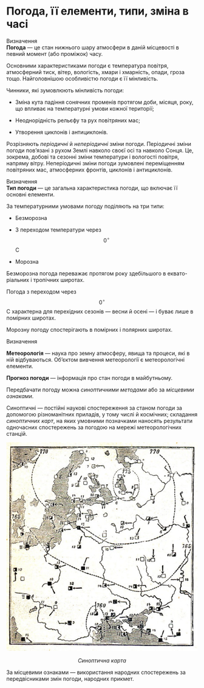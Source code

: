 Погода, її елементи, типи, змiна в часi
=======================================

<div class="eoz-wrap">
<span class="eoz">Визначення</span>
<div class="eoz-text">
<b>Погода</b> — це стан нижнього шару атмосфери в данiй мiсцевостi в
певний момент (або промiжок) часу.
</div>
</div>

Основними характеристиками погоди є температура повітря, атмосферний
тиск, вітер, вологість, хмари і хмарність, опади, гроза тощо.
Найголовнішою особливістю погоди є її мінливість.

Чинники, які зумовлюють мінливість погоди:

-   Зміна кута падіння сонячних променів протягом доби, місяця, року, що впливає на температурні умови кожної території;

-   Неоднорідність рельєфу та рух повітряних мас;

-   Утворення циклонів і антициклонів.

Розрізняють *періодичні* й *неперіодичні* зміни погоди. Періодичні зміни
погоди пов’язані з рухом Землі навколо своєї осі та навколо Сонця. Це, зокрема, добові та сезонні зміни температури і вологості повітря, напряму вітру. Неперіодичні зміни погоди зумовлені переміщенням повітряних мас, атмосферних фронтів, циклонів і антициклонів.


<div class="eoz-wrap">
<span class="eoz">Визначення</span>
<div class="eoz-text">
<b>Тип погоди</b> — це загальна характеристика погоди, що включає її
основнi елементи.
</div>
</div>

За <span class="p1">температурними умовами</span> погоду поділяють на три типи:

-   Безморозна

-   З переходом температури через $$0^{\circ}$$С

-   Морозна

<span class="p1">Безморозна</span> погода переважає протягом року здебільшого в
еквато-ріальних і тропічних широтах.

<span class="p1">Погода з переходом через $$0^{\circ}$$С</span> характерна для перехідних сезонів — весни й осені — і буває лише в помірних широтах.

<span class="p1">Морозну</span> погоду спостерігають в помірних і полярних широтах.

<div class="eoz-wrap">
<span class="eoz">Визначення</span>
<div class="eoz-text">
<p><b>Метеорологiя</b> — наука про земну атмосферу, явища та процеси,
якi в нiй вiдбуваються. Об’єктом вивчення метеорологiї є метеорологiчнi елементи.</p>

<b>Прогноз погоди</b> — iнформацiя про стан погоди в майбутньому.
</div>
</div>

Передбачати погоду можна *синоптичними методами* або за *місцевими ознаками*.

<span class="p1">Синоптичні</span> — постійні наукові спостереження за станом погоди за
допомогою різноманітних приладів, у тому числі й космічних; складання
*синоптичних карт*, на яких умовними позначками наносять результати
одночасних спостережень за погодою на мережі метеорологічних станцій.

<div align="center">
<img src="14.jpg">
<p><i>Синоптична карта</i></p>
</div>

<span class="p1">За місцевими ознаками</span> — використання народних спостережень за передвісниками змін погоди, народних прикмет.
